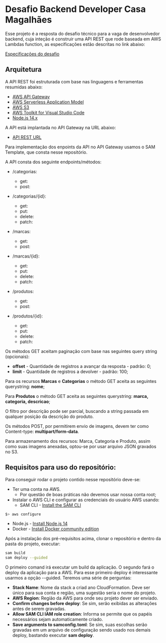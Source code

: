 # Desafio Backend Developer Casa Magalhães

Esse projeto é a resposta do desafio técnico para a vaga de desenvolvedor backend, cuja inteção é construir uma API REST que rode baseada em AWS Lambdas function, as especificações estão descritas no link abaixo:

[Especificações do desafio](https://gist.github.com/andersao/664a9a45ee550beb0b4905a5236e86d5)

## Arquitetura

A API REST foi estruturada com base nas linguagens e ferramentas resumidas abaixo:

- [AWS API Gateway](https://aws.amazon.com/pt/api-gateway/)
- [AWS Serverless Application Model](https://aws.amazon.com/pt/serverless/sam/)
- [AWS S3](https://aws.amazon.com/pt/s3/)
- [AWS Toolkit for Visual Studio Code](https://aws.amazon.com/pt/visualstudiocode/)
- [Node.js 14.x](https://nodejs.org/en/)

A API está implantada no API Gateway na URL abaixo:

- [API REST URL](https://u150v2ccc6.execute-api.sa-east-1.amazonaws.com/Prod/)

Para implementação dos enpoints da API no API Gateway usamos o SAM Template, que consta nesse repositório.

A API consta dos seguinte endpoints/métodos:

- /categorias:
  - get:
  - post:
- /categorias/{id}:

  - get:
  - put:
  - delete:
  - patch:

- /marcas:
  - get:
  - post:
- /marcas/{id}:

  - get:
  - put:
  - delete:
  - patch:

- /produtos:
  - get:
  - post:
- /produtos/{id}:
  - get:
  - put:
  - delete:
  - patch:

Os métodos GET aceitam paginação com base nas seguintes query string (opcionais):

- **offset** - Quantidade de registros a avançar da resposta - padrão: 0;
- **limit** - Quantidade de registros a devolver - padrão: 100;

Para os recursos **Marcas** e **Categorias** o método GET aceita as seguintes querystring: **nome**;

Para **Produtos** o método GET aceita as seguintes querystring: **marca, categoria, descricao**;

O filtro por descrição pode ser parcial, buscando a string passada em qualquer posição da descrição do produto.

Os métodos POST, por permitirem envio de imagens, devem ter como Content-type: **multipart/form-data**.

Para armazenamento dos recursos: Marca, Categoria e Produto, assim como suas imagens anexadas, optou-se por usar arquivo JSON gravados no S3.

## Requisitos para uso do repositório:

Para conseguir rodar o projeto contido nesse repositório deve-se:

- Ter uma conta na AWS.
  - Por questão de boas práticas não devemos usar nossa conta root;
- Instalar o AWS CLI e configurar as credenciais do usuário AWS usando:
  - SAM CLI - [Install the SAM CLI](https://docs.aws.amazon.com/serverless-application-model/latest/developerguide/serverless-sam-cli-install.html)

```bash
$> aws configure
```

- Node.js - [Install Node.js 14](https://nodejs.org/en/)
- Docker - [Install Docker community edition](https://hub.docker.com/search/?type=edition&offering=community)

Após a instalação dos pré-requisitos acima, clonar o repositório e dentro da pasta do projeto, executar:

```bash
sam build
sam deploy --guided
```

O primeiro comand irá executar um build da aplicação. O segundo fará o deploy da aplicação para a AWS.
Para esse primeiro deploy é interessante usarmos a opção --guided. Teremos uma série de perguntas:

- **Stack Name**: Nome da stack a criad ano CloudFormation. Deve ser único para sua conta e região, uma sugestão seria o nome do projeto.
- **AWS Region**: Região da AWS para onde seu projeto dever ser enviado.
- **Confirm changes before deploy**: Se sim, serão exibidas as alterações antes de serem gravadas.
- **Allow SAM CLI IAM role creation**: Informa se permite que os papéis necessários sejam automaticamente criado.
- **Save arguments to samconfig.toml**: Se sim, suas escolhas serão gravadas em um arquivo de configuração sendo usado nos demais deploy, bastando executar **sam deploy**.
